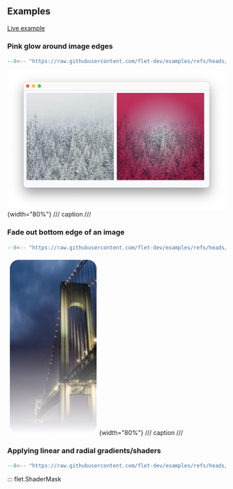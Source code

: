 ## Examples

[Live example](https://flet-controls-gallery.fly.dev/utility/shadermask)

### Pink glow around image edges

```python
--8<-- "https://raw.githubusercontent.com/flet-dev/examples/refs/heads/v1-docs/python/controls/shader-mask/pink-radial-glow.py"
```

![pink-radial-glow](https://raw.githubusercontent.com/flet-dev/examples/v1-docs/python/controls/shader-mask/media/pink-radial-glow.png){width="80%"}
/// caption
///


### Fade out bottom edge of an image

```python
--8<-- "https://raw.githubusercontent.com/flet-dev/examples/refs/heads/v1-docs/python/controls/shader-mask/fade-out-image-bottom.py"
```

![fade-out-image-bottom](https://raw.githubusercontent.com/flet-dev/examples/v1-docs/python/controls/shader-mask/media/fade-out-image-bottom.png){width="80%"}
/// caption
///

### Applying linear and radial gradients/shaders

```python
--8<-- "https://raw.githubusercontent.com/flet-dev/examples/refs/heads/v1-docs/python/controls/shader-mask/linear-and-radial-gradients.py"
```

::: flet.ShaderMask
